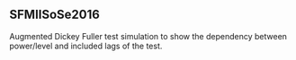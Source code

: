 ## SFMIISoSe2016
Augmented Dickey Fuller test simulation to show the dependency between power/level and included lags of the test.

